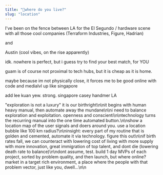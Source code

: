 ```yaml
---
title: "📍where do you live?"
slug: "location"
---
```


I've been on the fence between LA for the El Segundo / hardware scene with all those cool companies (Terraform Industries, Figure, Hadrian)

and

Austin (cool vibes, on the rise apparently)

idk. nowhere is perfect, but i guess try to find your best match, for YOU

guam is of course not proximal to tech hubs, but it is cheap as it is home.

maybe because im not physically close, it forces me to be good online with code and medialvl up like singapore

add lee kuan yew. strong. singapore
casey handmer LA

"exploration is not a luxury" it is our birthright\n\nit begins with human heavy manual, then automate away the mundane\n\ni need to balance exploration and exploitation. openness and conscienti\n\ntechnology turns the recurring manual into the one time automated button.\n\nshow a location map of the user signals and doers around you. use a location bubble like 100 km radius?\n\ninsight: every part of my routine that is golden and cemented, automate it via technology. figure this out\n\nif birth rates fall, we can counteract with lowering cost of living with more supply with more innovation, great immigration of top talent, and dont die (lowering death rate to balance)\n\ndont assume, test. build 1 day MVPs of each project, sorted by problem quality, and then launch, but where online? market in a target rich environment, a place where the people with that problem vector, just like you, dwell...\n\n